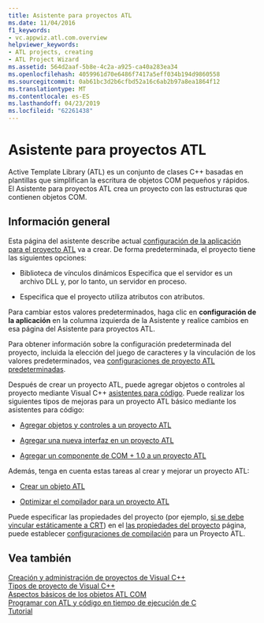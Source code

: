 ```yaml
---
title: Asistente para proyectos ATL
ms.date: 11/04/2016
f1_keywords:
- vc.appwiz.atl.com.overview
helpviewer_keywords:
- ATL projects, creating
- ATL Project Wizard
ms.assetid: 564d2aaf-5b8e-4c2a-a925-ca40a283ea34
ms.openlocfilehash: 4059961d70e6486f7417a5eff034b194d9860558
ms.sourcegitcommit: 0ab61bc3d2b6cfbd52a16c6ab2b97a8ea1864f12
ms.translationtype: MT
ms.contentlocale: es-ES
ms.lasthandoff: 04/23/2019
ms.locfileid: "62261438"
---
```

# <a name="atl-project-wizard"></a>Asistente para proyectos ATL

Active Template Library (ATL) es un conjunto de clases C++ basadas en plantillas que simplifican la escritura de objetos COM pequeños y rápidos. El Asistente para proyectos ATL crea un proyecto con las estructuras que contienen objetos COM.

## <a name="overview"></a>Información general

Esta página del asistente describe actual [configuración de la aplicación para el proyecto ATL](../../atl/reference/application-settings-atl-project-wizard.md) va a crear. De forma predeterminada, el proyecto tiene las siguientes opciones:

- Biblioteca de vínculos dinámicos Especifica que el servidor es un archivo DLL y, por lo tanto, un servidor en proceso.

- Especifica que el proyecto utiliza atributos con atributos.

Para cambiar estos valores predeterminados, haga clic en **configuración de la aplicación** en la columna izquierda de la Asistente y realice cambios en esa página del Asistente para proyectos ATL.

Para obtener información sobre la configuración predeterminada del proyecto, incluida la elección del juego de caracteres y la vinculación de los valores predeterminados, vea [configuraciones de proyecto ATL predeterminadas](../../atl/reference/default-atl-project-configurations.md).

Después de crear un proyecto ATL, puede agregar objetos o controles al proyecto mediante Visual C++ [asistentes para código](../../ide/adding-functionality-with-code-wizards-cpp.md). Puede realizar los siguientes tipos de mejoras para un proyecto ATL básico mediante los asistentes para código:

- [Agregar objetos y controles a un proyecto ATL](../../atl/reference/adding-objects-and-controls-to-an-atl-project.md)

- [Agregar una nueva interfaz en un proyecto ATL](../../atl/reference/adding-a-new-interface-in-an-atl-project.md)

- [Agregar un componente de COM + 1.0 a un proyecto ATL](../../atl/reference/adding-an-atl-com-plus-1-0-component.md)

Además, tenga en cuenta estas tareas al crear y mejorar un proyecto ATL:

- [Crear un objeto ATL](../../atl/reference/making-an-atl-object-noncreatable.md)

- [Optimizar el compilador para un proyecto ATL](../../atl/reference/specifying-compiler-optimization-for-an-atl-project.md)

Puede especificar las propiedades del proyecto (por ejemplo, [si se debe vincular estáticamente a CRT](../../atl/programming-with-atl-and-c-run-time-code.md)) en el [las propiedades del proyecto](../../build/reference/general-property-page-project.md) página, puede establecer [configuraciones de compilación](/visualstudio/ide/understanding-build-configurations) para un Proyecto ATL.

## <a name="see-also"></a>Vea también

[Creación y administración de proyectos de Visual C++](../../build/creating-and-managing-visual-cpp-projects.md)<br/>
[Tipos de proyecto de Visual C++](../../build/reference/visual-cpp-project-types.md)<br/>
[Aspectos básicos de los objetos ATL COM](../../atl/fundamentals-of-atl-com-objects.md)<br/>
[Programar con ATL y código en tiempo de ejecución de C](../../atl/programming-with-atl-and-c-run-time-code.md)<br/>
[Tutorial](../../atl/active-template-library-atl-tutorial.md)
